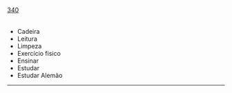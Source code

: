 [340](https://github.com/guilhermeprokisch/guilherme/issues/340) 
###### 

- Cadeira
- Leitura
- Limpeza
- Exercício fisico
- Ensinar
- Estudar
- Estudar Alemão



-------------------------------------------------------------------------------

